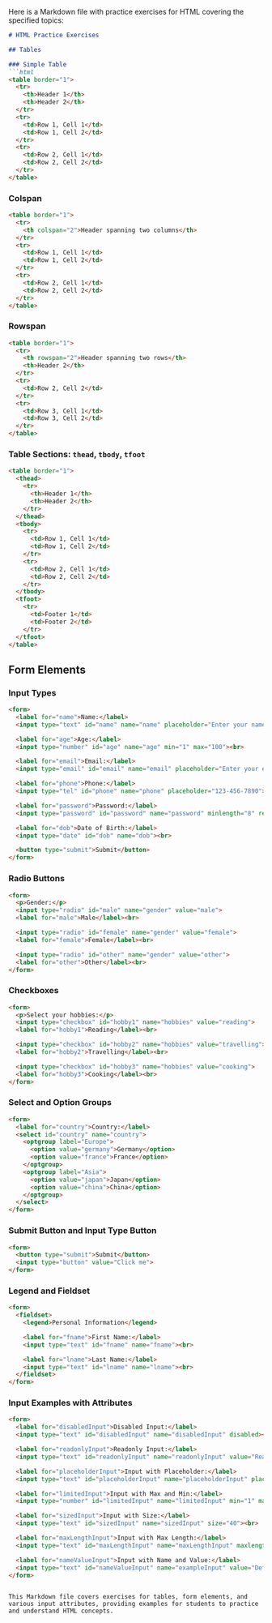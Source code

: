 Here is a Markdown file with practice exercises for HTML covering the specified topics:

```markdown
# HTML Practice Exercises

## Tables

### Simple Table
```html
<table border="1">
  <tr>
    <th>Header 1</th>
    <th>Header 2</th>
  </tr>
  <tr>
    <td>Row 1, Cell 1</td>
    <td>Row 1, Cell 2</td>
  </tr>
  <tr>
    <td>Row 2, Cell 1</td>
    <td>Row 2, Cell 2</td>
  </tr>
</table>
```

### Colspan
```html
<table border="1">
  <tr>
    <th colspan="2">Header spanning two columns</th>
  </tr>
  <tr>
    <td>Row 1, Cell 1</td>
    <td>Row 1, Cell 2</td>
  </tr>
  <tr>
    <td>Row 2, Cell 1</td>
    <td>Row 2, Cell 2</td>
  </tr>
</table>
```

### Rowspan
```html
<table border="1">
  <tr>
    <th rowspan="2">Header spanning two rows</th>
    <th>Header 2</th>
  </tr>
  <tr>
    <td>Row 2, Cell 2</td>
  </tr>
  <tr>
    <td>Row 3, Cell 1</td>
    <td>Row 3, Cell 2</td>
  </tr>
</table>
```

### Table Sections: `thead`, `tbody`, `tfoot`
```html
<table border="1">
  <thead>
    <tr>
      <th>Header 1</th>
      <th>Header 2</th>
    </tr>
  </thead>
  <tbody>
    <tr>
      <td>Row 1, Cell 1</td>
      <td>Row 1, Cell 2</td>
    </tr>
    <tr>
      <td>Row 2, Cell 1</td>
      <td>Row 2, Cell 2</td>
    </tr>
  </tbody>
  <tfoot>
    <tr>
      <td>Footer 1</td>
      <td>Footer 2</td>
    </tr>
  </tfoot>
</table>
```

## Form Elements

### Input Types
```html
<form>
  <label for="name">Name:</label>
  <input type="text" id="name" name="name" placeholder="Enter your name" required><br>

  <label for="age">Age:</label>
  <input type="number" id="age" name="age" min="1" max="100"><br>

  <label for="email">Email:</label>
  <input type="email" id="email" name="email" placeholder="Enter your email" required><br>

  <label for="phone">Phone:</label>
  <input type="tel" id="phone" name="phone" placeholder="123-456-7890"><br>

  <label for="password">Password:</label>
  <input type="password" id="password" name="password" minlength="8" required><br>

  <label for="dob">Date of Birth:</label>
  <input type="date" id="dob" name="dob"><br>

  <button type="submit">Submit</button>
</form>
```

### Radio Buttons
```html
<form>
  <p>Gender:</p>
  <input type="radio" id="male" name="gender" value="male">
  <label for="male">Male</label><br>

  <input type="radio" id="female" name="gender" value="female">
  <label for="female">Female</label><br>

  <input type="radio" id="other" name="gender" value="other">
  <label for="other">Other</label><br>
</form>
```

### Checkboxes
```html
<form>
  <p>Select your hobbies:</p>
  <input type="checkbox" id="hobby1" name="hobbies" value="reading">
  <label for="hobby1">Reading</label><br>

  <input type="checkbox" id="hobby2" name="hobbies" value="travelling">
  <label for="hobby2">Travelling</label><br>

  <input type="checkbox" id="hobby3" name="hobbies" value="cooking">
  <label for="hobby3">Cooking</label><br>
</form>
```

### Select and Option Groups
```html
<form>
  <label for="country">Country:</label>
  <select id="country" name="country">
    <optgroup label="Europe">
      <option value="germany">Germany</option>
      <option value="france">France</option>
    </optgroup>
    <optgroup label="Asia">
      <option value="japan">Japan</option>
      <option value="china">China</option>
    </optgroup>
  </select>
</form>
```

### Submit Button and Input Type Button
```html
<form>
  <button type="submit">Submit</button>
  <input type="button" value="Click me">
</form>
```

### Legend and Fieldset
```html
<form>
  <fieldset>
    <legend>Personal Information</legend>

    <label for="fname">First Name:</label>
    <input type="text" id="fname" name="fname"><br>

    <label for="lname">Last Name:</label>
    <input type="text" id="lname" name="lname"><br>
  </fieldset>
</form>
```

### Input Examples with Attributes
```html
<form>
  <label for="disabledInput">Disabled Input:</label>
  <input type="text" id="disabledInput" name="disabledInput" disabled><br>

  <label for="readonlyInput">Readonly Input:</label>
  <input type="text" id="readonlyInput" name="readonlyInput" value="Read only value" readonly><br>

  <label for="placeholderInput">Input with Placeholder:</label>
  <input type="text" id="placeholderInput" name="placeholderInput" placeholder="Enter text here"><br>

  <label for="limitedInput">Input with Max and Min:</label>
  <input type="number" id="limitedInput" name="limitedInput" min="1" max="10"><br>

  <label for="sizedInput">Input with Size:</label>
  <input type="text" id="sizedInput" name="sizedInput" size="40"><br>

  <label for="maxLengthInput">Input with Max Length:</label>
  <input type="text" id="maxLengthInput" name="maxLengthInput" maxlength="10"><br>

  <label for="nameValueInput">Input with Name and Value:</label>
  <input type="text" id="nameValueInput" name="exampleInput" value="Default value"><br>
</form>
```
```

This Markdown file covers exercises for tables, form elements, and various input attributes, providing examples for students to practice and understand HTML concepts.
